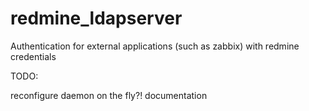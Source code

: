 redmine_ldapserver
==================

Authentication for external applications (such as zabbix) with redmine credentials

TODO:

reconfigure daemon on the fly?!
documentation
